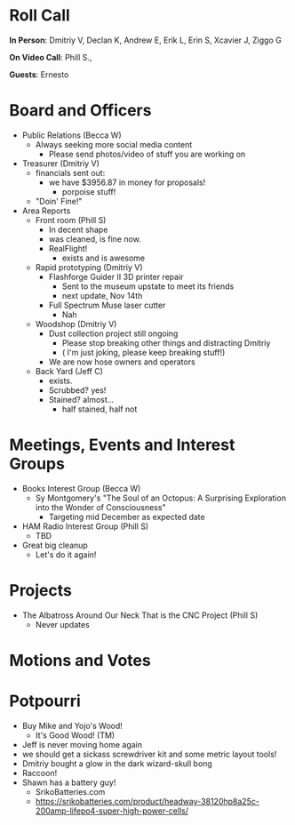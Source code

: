 Roll Call
=========
**In Person**:  Dmitriy V, Declan K, Andrew E, Erik L, Erin S, Xcavier J, Ziggo G

**On Video Call**:  Phill S., 

**Guests**: Ernesto

Board and Officers
==================
- Public Relations (Becca W)
  - Always seeking more social media content
    - Please send photos/video of stuff you are working on
- Treasurer (Dmitriy V)
  - financials sent out:
    - we have $3956.87 in money for proposals!
      - porpoise stuff!
  - "Doin' Fine!"
- Area Reports
  - Front room (Phill S)
    - In decent shape
    - was cleaned, is fine now.
    - RealFlight! 
      - exists and is awesome
  - Rapid prototyping (Dmitriy V)
    - Flashforge Guider II 3D printer repair
      - Sent to the museum upstate to meet its friends
      - next update, Nov 14th
    - Full Spectrum Muse laser cutter
      - Nah
  - Woodshop (Dmitriy V)
    - Dust collection project still ongoing
      - Please stop breaking other things and distracting Dmitriy
      - ( I'm just joking, please keep breaking stuff!)
    - We are now hose owners and operators
  - Back Yard (Jeff C)
    - exists.
    - Scrubbed? yes!
    - Stained? almost...
      - half stained, half not

Meetings, Events and Interest Groups
====================================
- Books Interest Group (Becca W)
  - Sy Montgomery's "The Soul of an Octopus: A Surprising Exploration into the Wonder of Consciousness"
    - Targeting mid December as expected date
- HAM Radio Interest Group (Phill S)
  - TBD
- Great big cleanup 
  - Let's do it again!
  
Projects
========
- The Albatross Around Our Neck That is the CNC Project (Phill S)
  - Never updates

Motions and Votes
=================

Potpourri
=========
- Buy Mike and Yojo's Wood! 
  - It's Good Wood! (TM)
- Jeff is never moving home again
- we should get a sickass screwdriver kit and some metric layout tools!
- Dmitriy bought a glow in the dark wizard-skull bong
- Raccoon!
- Shawn has a battery guy!
  - SrikoBatteries.com
  - https://srikobatteries.com/product/headway-38120hp8a25c-200amp-lifepo4-super-high-power-cells/
